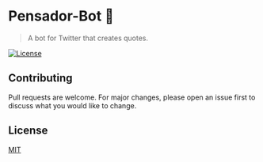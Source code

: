 # Pensador-Bot 🤖

> A bot for Twitter that creates quotes.

[![License](http://img.shields.io/:license-mit-blue.svg?style=flat-square)](http://badges.mit-license.org)


## Contributing

Pull requests are welcome. For major changes, please open an issue first to discuss what you would like to change.

## License

[MIT](https://choosealicense.com/licenses/mit/)
